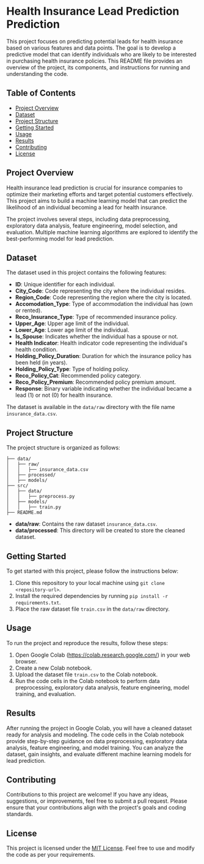 # Health Insurance Lead Prediction Prediction

This project focuses on predicting potential leads for health insurance based on various features and data points. The goal is to develop a predictive model that can identify individuals who are likely to be interested in purchasing health insurance policies. This README file provides an overview of the project, its components, and instructions for running and understanding the code.

## Table of Contents
- [Project Overview](#project-overview)
- [Dataset](#dataset)
- [Project Structure](#project-structure)
- [Getting Started](#getting-started)
- [Usage](#usage)
- [Results](#results)
- [Contributing](#contributing)
- [License](#license)

## Project Overview
Health insurance lead prediction is crucial for insurance companies to optimize their marketing efforts and target potential customers effectively. This project aims to build a machine learning model that can predict the likelihood of an individual becoming a lead for health insurance.

The project involves several steps, including data preprocessing, exploratory data analysis, feature engineering, model selection, and evaluation. Multiple machine learning algorithms are explored to identify the best-performing model for lead prediction.

## Dataset
The dataset used in this project contains the following features:

- **ID**: Unique identifier for each individual.
- **City_Code**: Code representing the city where the individual resides.
- **Region_Code**: Code representing the region where the city is located.
- **Accomodation_Type**: Type of accommodation the individual has (own or rented).
- **Reco_Insurance_Type**: Type of recommended insurance policy.
- **Upper_Age**: Upper age limit of the individual.
- **Lower_Age**: Lower age limit of the individual.
- **Is_Spouse**: Indicates whether the individual has a spouse or not.
- **Health Indicator**: Health indicator code representing the individual's health condition.
- **Holding_Policy_Duration**: Duration for which the insurance policy has been held (in years).
- **Holding_Policy_Type**: Type of holding policy.
- **Reco_Policy_Cat**: Recommended policy category.
- **Reco_Policy_Premium**: Recommended policy premium amount.
- **Response**: Binary variable indicating whether the individual became a lead (1) or not (0) for health insurance.

The dataset is available in the `data/raw` directory with the file name `insurance_data.csv`.

## Project Structure
The project structure is organized as follows:

```
├── data/
│   ├── raw/
│   │   ├── insurance_data.csv
│   ├── processed/
│   ├── models/
├── src/
│   ├── data/
│   │   ├── preprocess.py
│   ├── models/
│   │   ├── train.py
├── README.md
```

- **data/raw**: Contains the raw dataset `insurance_data.csv`.
- **data/processed**: This directory will be created to store the cleaned dataset.

## Getting Started
To get started with this project, please follow the instructions below:

1. Clone this repository to your local machine using `git clone <repository-url>`.
2. Install the required dependencies by running `pip install -r requirements.txt`.
3. Place the raw dataset file `train.csv` in the `data/raw` directory.

## Usage
To run the project and reproduce the results, follow these steps:

1. Open Google Colab (https://colab.research.google.com/) in your web browser.
2. Create a new Colab notebook.
3. Upload the dataset file `train.csv` to the Colab notebook.
4. Run the code cells in the Colab notebook to perform data preprocessing, exploratory data analysis, feature engineering, model training, and evaluation.

## Results
After running the project in Google Colab, you will have a cleaned dataset ready for analysis and modeling. The code cells in the Colab notebook provide step-by-step guidance on data preprocessing, exploratory data analysis, feature engineering, and model training. You can analyze the dataset, gain insights, and evaluate different machine learning models for lead prediction.

## Contributing
Contributions to this project are welcome! If you have any ideas, suggestions, or improvements, feel free to submit a pull request. Please ensure that your contributions align with the project's goals and coding standards.

## License
This project is licensed under the [MIT License](LICENSE). Feel free to use and modify the code as per your requirements.
